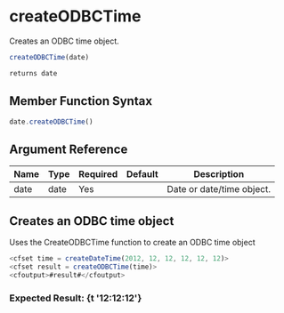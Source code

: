# createODBCTime

Creates an ODBC time object.

```javascript
createODBCTime(date)
```

```javascript
returns date
```

## Member Function Syntax

```javascript
date.createODBCTime()
```

## Argument Reference

| Name | Type | Required | Default | Description |
| --- | --- | --- | --- | --- |
| date | date | Yes |  | Date or date/time object. |

## Creates an ODBC time object

Uses the CreateODBCTime function to create an ODBC time object

```javascript
<cfset time = createDateTime(2012, 12, 12, 12, 12, 12)>
<cfset result = createODBCTime(time)>
<cfoutput>#result#</cfoutput>
```

### Expected Result: {t '12:12:12'}
